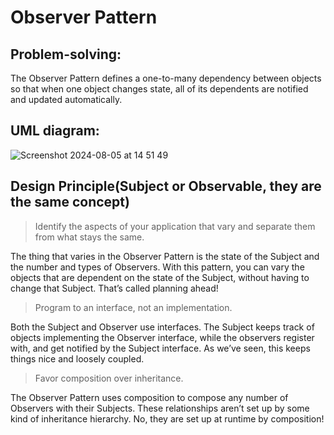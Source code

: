 # Observer Pattern
## Problem-solving:
The Observer Pattern defines a one-to-many dependency between objects so that when one object changes state, all of its dependents are notified and updated automatically.
## UML diagram: 
![Screenshot 2024-08-05 at 14 51 49](https://github.com/user-attachments/assets/9dc75f04-4e09-410e-aed5-37eb8c570e93)

## Design Principle(Subject or Observable, they are the same concept)
> Identify the aspects of your application that vary and separate them from what stays the same.

The thing that varies in the Observer Pattern is the state of the Subject and the number and
types of Observers. With this pattern, you can vary the objects that are dependent on the state of the Subject, without having to change that Subject. That’s called planning ahead!

> Program to an interface, not an implementation.

Both the Subject and Observer use interfaces. The Subject keeps track of objects implementing the Observer interface, while the observers register with, and get notified by the Subject interface. As we’ve seen, this keeps things nice and loosely coupled.

> Favor composition over inheritance.

The Observer Pattern uses composition to compose any number of Observers with their Subjects. These relationships aren’t set up by some kind of
inheritance hierarchy. No, they are set up at runtime by composition!
